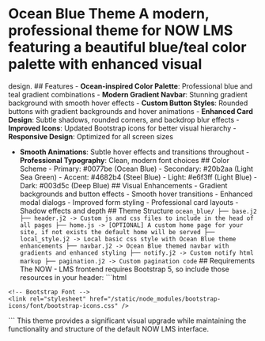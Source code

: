 # Ocean Blue Theme A modern, professional theme for NOW LMS featuring a beautiful blue/teal color palette with enhanced visual
design. ## Features - **Ocean-inspired Color Palette**: Professional blue and teal gradient combinations - **Modern Gradient
Navbar**: Stunning gradient background with smooth hover effects - **Custom Button Styles**: Rounded buttons with gradient
backgrounds and hover animations - **Enhanced Card Design**: Subtle shadows, rounded corners, and backdrop blur effects -
**Improved Icons**: Updated Bootstrap icons for better visual hierarchy - **Responsive Design**: Optimized for all screen sizes
- **Smooth Animations**: Subtle hover effects and transitions throughout - **Professional Typography**: Clean, modern font
choices ## Color Scheme - Primary: #0077be (Ocean Blue) - Secondary: #20b2aa (Light Sea Green) - Accent: #4682b4 (Steel Blue) -
Light: #e6f3ff (Light Blue) - Dark: #003d5c (Deep Blue) ## Visual Enhancements - Gradient backgrounds and button effects -
Smooth hover transitions - Enhanced modal dialogs - Improved form styling - Professional card layouts - Shadow effects and
depth ## Theme Structure ``` ocean_blue/ ├── base.j2 ├── header.j2 -> Custom js and css files to include in the head of all
pages ├── home.js -> [OPTIONAL] A custom home page for your site, if not exists the default home will be served ├──
local_style.j2 -> Local basic css style with Ocean Blue theme enhancements ├── navbar.j2 -> Ocean Blue themed navbar with
gradients and enhanced styling ├── notify.j2 -> Custom notify html markup ├── pagination.j2 -> Custom pagination code ``` ##
Requirements The NOW - LMS frontend requires Bootstrap 5, so include those resources in your header: ```html
<head>
    <!-- Bootstrap core CSS -->
    <link rel="stylesheet" href="/static/node_modules/bootstrap/dist/css/bootstrap.css" />
    <script src="/static/node_modules/bootstrap/dist/js/bootstrap.bundle.js"></script>

    <!-- Bootstrap Font -->
    <link rel="stylesheet" href="/static/node_modules/bootstrap-icons/font/bootstrap-icons.css" />
</head>
``` This theme provides a significant visual upgrade while maintaining the functionality and structure of the default NOW LMS
interface.
